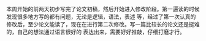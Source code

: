 本周开始的前两天初步写完了论文初稿，然后开始进入修改阶段。第一遍读的时候发现很多地方写的都有问题，无论是逻辑，语法，表述
等，经过了第一次认真的修改后，至少论文能读了，现在在进行第二次修改。写一篇比较长的论文还是挺难的，自己的想法通过语言很好的
表达出来，需要好好推敲，仔细打磨才行。
